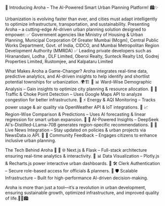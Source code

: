 
🚀 Introducing Aroha – The AI-Powered Smart Urban Planning Platform! 🏙️✨

Urbanization is evolving faster than ever, and cities must adapt intelligently to optimize infrastructure, transportation, and sustainability. Presenting Aroha – a cutting-edge AI-driven urban planning solution designed to empower:
✅ Government agencies like Ministry of Housing & Urban Planning, Municipal Corporation Of Greater Mumbai (Mcgm), Central Public Works Department, Govt. of India, CIDCO, and Mumbai Metropolitan Region Development Authority (MMRDA)
 ✅ Leading private developers such as Hiranandani, Lodha , DLF Limited, Oberoi Realty, Sunteck Realty Ltd, Godrej Properties Limited, Rustomjee, and Kalpataru Limited

What Makes Aroha a Game-Changer?
Aroha integrates real-time data, predictive analytics, and AI-driven insights to help identify and shortlist potential townships for urbanization. 🌍🏗️
🔹 📊 Ward-Wise Demographic Analysis – Gain insights to optimize city planning & resource allocation.
🔹 🚦 Traffic & Choke Point Detection – Uses Google Maps API to analyze congestion for better infrastructure.
🔹 ⚡ Energy & AQI Monitoring – Tracks power usage & air quality via OpenWeather API & IoT integrations.
🔹 📈 Region-Wise Comparison & Predictions – Uses AI forecasting & linear regression for smart urban expansion.
🔹 🧠 AI-Powered Insights – DeepSeek AI's-Distilled-LLama-70B generates region-specific recommendations.
🔹 📰 Live News Integration – Stay updated on policies & urban projects via NewsData.io API.
🔹 📢 Community Feedback – Engages citizens to enhance inclusive urban planning.

The Tech Behind Aroha 🚀
🔹 🌐 Next.js & Flask – Full-stack architecture ensuring real-time analytics & interactivity.
🔹 📊 Data Visualization – Plotly.js & Recharts.js power interactive urban dashboards.
🔹 🛠️ Clerk Authentication – Secure role-based access for officials & planners.
🔹 🛡️ Scalable Infrastructure – Built for high-performance AI-driven decision-making.

Aroha is more than just a tool—it’s a revolution in urban development, ensuring sustainable growth, optimized infrastructure, and improved quality of life.🌱🏡🏙️
 
 
